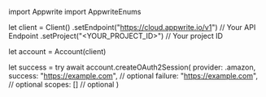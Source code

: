 import Appwrite
import AppwriteEnums

let client = Client()
    .setEndpoint("https://cloud.appwrite.io/v1") // Your API Endpoint
    .setProject("<YOUR_PROJECT_ID>") // Your project ID

let account = Account(client)

let success = try await account.createOAuth2Session(
    provider: .amazon,
    success: "https://example.com", // optional
    failure: "https://example.com", // optional
    scopes: [] // optional
)

